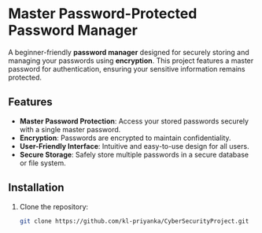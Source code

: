 # Master Password-Protected Password Manager  

A beginner-friendly **password manager** designed for securely storing and managing your passwords using **encryption**. This project features a master password for authentication, ensuring your sensitive information remains protected.  

## Features  
- **Master Password Protection**: Access your stored passwords securely with a single master password.  
- **Encryption**: Passwords are encrypted to maintain confidentiality.  
- **User-Friendly Interface**: Intuitive and easy-to-use design for all users.  
- **Secure Storage**: Safely store multiple passwords in a secure database or file system.

## Installation  
1. Clone the repository:  
   ```bash
   git clone https://github.com/kl-priyanka/CyberSecurityProject.git
